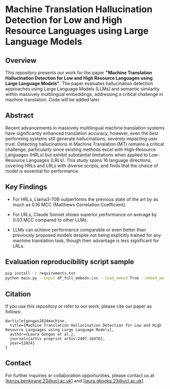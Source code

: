# Machine Translation Hallucination Detection for Low and High Resource Languages using Large Language Models

## Overview

This repository presents our work for the paper **"Machine Translation Hallucination Detection for Low and High Resource Languages using Large Language Models"**. The paper evaluates hallucination detection approaches using Large Language Models (LLMs) and semantic similarity within massively multilingual embeddings, addressing a critical challenge in machine translation. 
Code will be added later.

## Abstract

Recent advancements in massively multilingual machine translation systems have significantly enhanced translation accuracy; however, even the best performing systems still generate hallucinations, severely impacting user trust. Detecting hallucinations in Machine Translation (MT) remains a critical challenge, particularly since existing methods excel with High-Resource Languages (HRLs) but exhibit substantial limitations when applied to Low-Resource Languages (LRLs). This study spans 16 language directions, covering HRLs and LRLs with diverse scripts, and finds that the choice of model is essential for performance.

## Key Findings

- For HRLs, Llama3-70B outperforms the previous state of the art by as much as 0.16 MCC (Matthews Correlation Coefficient).
  
- For LRLs, Claude Sonnet shows superior performance on average by 0.03 MCC compared to other LLMs.

- LLMs can achieve performance comparable or even better than previously proposed models despite not being explicitly trained for any machine translation task, though their advantage is less significant for LRLs.

## Evaluation reproducibility script sample
```bash
pip install -r requirements.txt
python main.py --input df_full_embeds.csv --load_embed True --embed_methods cohere mistral
```


## Citation

If you use this repository or refer to our work, please cite our paper as follows:

```
@article{gongas2024machine,
  title={Machine Translation Hallucination Detection for Low and High Resource Languages using Large Language Models},
  author={Laura Gongas et al.},
  journal={arXiv preprint arXiv:2407.16470},
  year={2024}
}
```

## Contact

For further inquiries or collaboration opportunities, please contact us at [kenza.benkirane.23@ucl.ac.uk] and [laura.gkogka.23@ucl.ac.uk].

